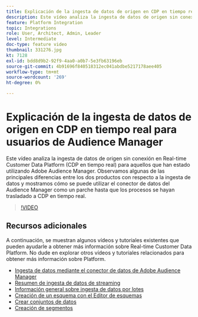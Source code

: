 ```yaml
---
title: Explicación de la ingesta de datos de origen en CDP en tiempo real para usuarios de Audience Manager
description: Este vídeo analiza la ingesta de datos de origen sin conexión en Real-time Customer Data Platform (CDP en tiempo real) para aquellos que han estado utilizando Adobe Audience Manager. Observamos algunas de las principales diferencias entre los dos productos con respecto a la ingesta de datos y mostramos cómo se puede utilizar el conector de datos del Audience Manager como un parche hasta que los procesos se hayan trasladado a CDP en tiempo real.
feature: Platform Integration
topic: Integrations
role: User, Architect, Admin, Leader
level: Intermediate
doc-type: feature video
thumbnail: 331276.jpg
kt: 7128
exl-id: bdd8d9b2-92f9-4aa0-a0b7-5e3fb63196eb
source-git-commit: 4b91696f840518312ec041abdbe5217178aee405
workflow-type: tm+mt
source-wordcount: '269'
ht-degree: 0%

---
```


# Explicación de la ingesta de datos de origen en CDP en tiempo real para usuarios de Audience Manager

Este vídeo analiza la ingesta de datos de origen sin conexión en Real-time Customer Data Platform (CDP en tiempo real) para aquellos que han estado utilizando Adobe Audience Manager. Observamos algunas de las principales diferencias entre los dos productos con respecto a la ingesta de datos y mostramos cómo se puede utilizar el conector de datos del Audience Manager como un parche hasta que los procesos se hayan trasladado a CDP en tiempo real.


>[!VIDEO](https://video.tv.adobe.com/v/331276/?quality=12&learn=on)

## Recursos adicionales

A continuación, se muestran algunos vídeos y tutoriales existentes que pueden ayudarle a obtener más información sobre Real-time Customer Data Platform. No dude en explorar otros vídeos y tutoriales relacionados para obtener más información sobre Platform.

* [Ingesta de datos mediante el conector de datos de Adobe Audience Manager](https://experienceleague.adobe.com/docs/platform-learn/tutorials/sources/ingest-data-from-aam.html?lang=en#sources)
* [Resumen de ingesta de datos de streaming](https://experienceleague.adobe.com/docs/platform-learn/tutorials/data-ingestion/understanding-streaming-ingestion.html?lang=en#data-ingestion)
* [Información general sobre ingesta de datos por lotes](https://experienceleague.adobe.com/docs/platform-learn/tutorials/data-ingestion/batch-ingestion-overview.html?lang=en#data-ingestion)
* [Creación de un esquema con el Editor de esquemas](https://experienceleague.adobe.com/docs/experience-platform/xdm/tutorials/create-schema-ui.html?lang=en#getting-started)
* [Crear conjuntos de datos](https://experienceleague.adobe.com/docs/platform-learn/getting-started-for-data-architects-and-data-engineers/create-datasets.html?lang=en#permissions-required)
* [Creación de segmentos](https://experienceleague.adobe.com/docs/platform-learn/tutorials/segments/create-segments.html?lang=en#segments)
